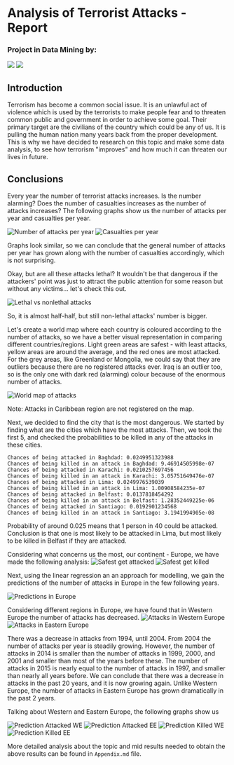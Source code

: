 # Analysis of Terrorist Attacks - Report
### Project in Data Mining by:
[![](https://avatars1.githubusercontent.com/u/8987819?v=3&s=150)](https://github.com/DajanaS "Dajana Stojchevska") [![](https://avatars0.githubusercontent.com/u/18115441?v=3&s=150)](https://github.com/mtodosovska "Marija Todosovska") <br />
## Introduction
Terrorism has become a common social issue. It is an unlawful act of violence which is used by the terrorists to make people fear and to threaten common public and government in order to achieve some goal.  Their primary target are the civilians of the country which could be any of us. It is pulling the human nation many years back from the proper development. This is why we have decided to research on this topic and make some data analysis, to see how terrorism "improves" and how much it can threaten our lives in future.
	
## Conclusions
Every year the number of terrorist attacks increases. Is the number alarming? Does the number of casualties increases as the number of attacks increases? The following graphs show us the number of attacks per year and casualties per year.
	
![Number of attacks per year](attacksPerYear.png)
![Casualties per year](casualtiesPerYear.png)	
	
Graphs look similar, so we can conclude that the general number of attacks per year has grown along with the number of casualties accordingly, which is not surprising.

Okay, but are all these attacks lethal? It wouldn't be that dangerous if the attackers' point was just to attract the public attention for some reason but without any victims... let's check this out.
	
![Lethal vs nonlethal attacks](lethal.png)

So, it is almost half-half, but still non-lethal attacks' number is bigger.

Let's create a world map where each country is coloured according to the number of attacks, so we have a better visual representation in comparing different countries/regions. 
Light green areas are safest - with least attacks, yellow areas are around the average, and the red ones are most attacked. For the grey areas, like Greenland or Mongolia, we could say that they are outliers because there are no registered attacks ever. Iraq is an outlier too, so is the only one with dark red (alarming) colour because of the enormous number of attacks.

![World map of attacks](map_attacks.jpg)

Note: Attacks in Caribbean region are not registered on the map. 

Next, we decided to find the city that is the most dangerous. We started by finding what are the cities which have the most attacks. Then, we took the first 5, and checked the probabilities to be killed in any of the attacks in these cities.

 	Chances of being attacked in Baghdad: 0.0249951323988
 	Chances of being killed in an attack in Baghdad: 9.46914505998e-07
 	Chances of being attacked in Karachi: 0.0210257697456
 	Chances of being killed in an attack in Karachi: 3.05751649476e-07
 	Chances of being attacked in Lima: 0.0249976539039
 	Chances of being killed in an attack in Lima: 1.00908584235e-07
 	Chances of being attacked in Belfast: 0.0137818454292
 	Chances of being killed in an attack in Belfast: 1.28352449225e-06
 	Chances of being attacked in Santiago: 0.0192901234568
 	Chances of being killed in an attack in Santiago: 3.1941994905e-08

Probability of around 0.025 means that 1 person in 40 could be attacked. Conclusion is that one is most likely to be attacked in Lima, but most likely to be killed in Belfast if they are attacked.

Considering what concerns us the most, our continent - Europe, we have made the following analysis:
![Safest get attacked](safestGetAttacked.png)
![Safest get killed](safestGetKilled.png)

Next, using the linear regression an an approach for modelling, we gain the predictions of the number of attacks in Europe in the few following years.

![Predictions in Europe](prediction.png)

Considering different regions in Europe, we have found that in Western Europe the number of attacks has decreased.
![Attacks in Western Europe](attacks_WE.png)
![Attacks in Eastern Europe](attacks_EE.png)

There was a decrease in attacks from 1994, until 2004. From 2004 the number of attacks per year is steadily growing. However, the number of attacks in 2014 is smaller than the number of attacks in 1999, 2000, and 2001 and smaller than most of the years before these. The number of attacks in 2015 is nearly equal to the number of attacks in 1997, and smaller than nearly all years before. We can conclude that there was a decrease in attacks in the past 20 years, and it is now growing again. Unlike Western Europe, the number of attacks in Eastern Europe has grown dramatically in the past 2 years.

Talking about Western and Eastern Europe, the following graphs show us

![Prediction Attacked WE](attacks_WE.png)
![Prediction Attacked EE](attacks_EE.png)
![Prediction Killed WE](attacks_WE.png)
![Prediction Killed EE](attacks_EE.png)


More detailed analysis about the topic and mid results needed to obtain the above results can be found in `Appendix.md` file.
